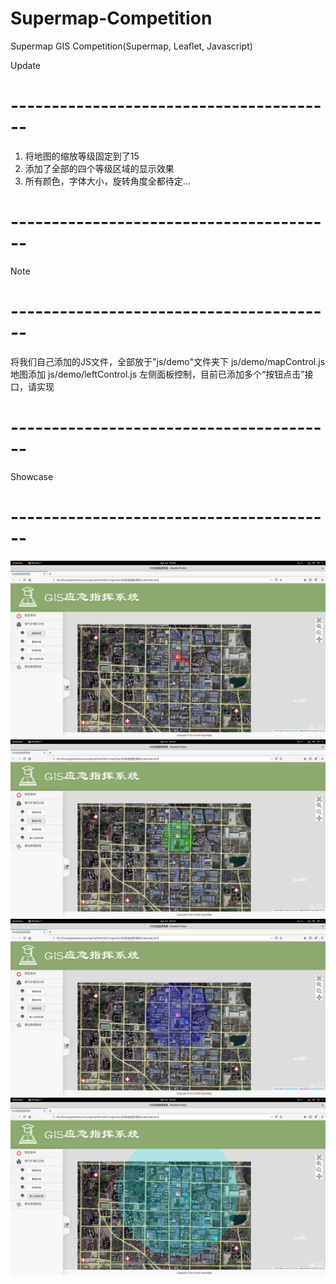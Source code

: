 # Supermap-Competition
Supermap GIS Competition(Supermap, Leaflet, Javascript)

Update
# ----------------------------------------
1.  将地图的缩放等级固定到了15
2.  添加了全部的四个等级区域的显示效果
3.  所有颜色，字体大小，旋转角度全都待定...
# ----------------------------------------

Note
# ----------------------------------------
将我们自己添加的JS文件，全部放于"js/demo"文件夹下
js/demo/mapControl.js   地图添加
js/demo/leftControl.js  左侧面板控制，目前已添加多个“按钮点击”接口，请实现
# ----------------------------------------

Showcase
# ----------------------------------------
![致死区域](https://github.com/RedMakeUp/Supermap-Competition/blob/master/Showcase/AreaDie.png)
![重伤区域](https://github.com/RedMakeUp/Supermap-Competition/blob/master/Showcase/AreaSevere.png)
![轻伤区域](https://github.com/RedMakeUp/Supermap-Competition/blob/master/Showcase/AreaMinor.png)
![吸入反应区域](https://github.com/RedMakeUp/Supermap-Competition/blob/master/Showcase/AreaInhalation.png)
